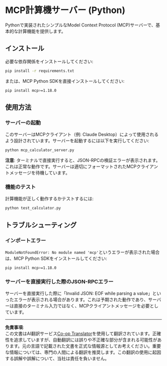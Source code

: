 <!--
CO_OP_TRANSLATOR_METADATA:
{
  "original_hash": "f4733f39c05c58e0cf0eee0a8ae7e9a2",
  "translation_date": "2025-10-17T20:04:29+00:00",
  "source_file": "03-GettingStarted/samples/python/README.md",
  "language_code": "ja"
}
-->
# MCP計算機サーバー (Python)

Pythonで実装されたシンプルなModel Context Protocol (MCP)サーバーで、基本的な計算機能を提供します。

## インストール

必要な依存関係をインストールしてください:

```bash
pip install -r requirements.txt
```

または、MCP Python SDKを直接インストールしてください:

```bash
pip install mcp>=1.18.0
```

## 使用方法

### サーバーの起動

このサーバーはMCPクライアント（例: Claude Desktop）によって使用されるよう設計されています。サーバーを起動するには以下を実行してください:

```bash
python mcp_calculator_server.py
```

**注意**: ターミナルで直接実行すると、JSON-RPCの検証エラーが表示されます。これは正常な動作です。サーバーは適切にフォーマットされたMCPクライアントメッセージを待機しています。

### 機能のテスト

計算機能が正しく動作するかテストするには:

```bash
python test_calculator.py
```

## トラブルシューティング

### インポートエラー

`ModuleNotFoundError: No module named 'mcp'`というエラーが表示された場合は、MCP Python SDKをインストールしてください:

```bash
pip install mcp>=1.18.0
```

### サーバーを直接実行した際のJSON-RPCエラー

サーバーを直接実行した際に「Invalid JSON: EOF while parsing a value」といったエラーが表示される場合があります。これは予期された動作であり、サーバーは直接のターミナル入力ではなく、MCPクライアントメッセージを必要としています。

---

**免責事項**:  
この文書はAI翻訳サービス[Co-op Translator](https://github.com/Azure/co-op-translator)を使用して翻訳されています。正確性を追求していますが、自動翻訳には誤りや不正確な部分が含まれる可能性があります。元の言語で記載された文書を正式な情報源としてお考えください。重要な情報については、専門の人間による翻訳を推奨します。この翻訳の使用に起因する誤解や誤解について、当社は責任を負いません。